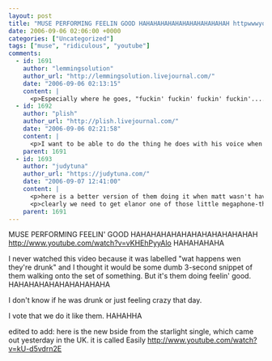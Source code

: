 ```yaml
---
layout: post
title: "MUSE PERFORMING FEELIN GOOD HAHAHAHAHAHAHAHAHAHAHAHAH httpwwwyoutubecomwatchvvKHEhPyyAlo"
date: 2006-09-06 02:06:00 +0000
categories: ["Uncategorized"]
tags: ["muse", "ridiculous", "youtube"]
comments:
  - id: 1691
    author: "lemmingsolution"
    author_url: "http://lemmingsolution.livejournal.com/"
    date: "2006-09-06 02:13:15"
    content: |
      <p>Especially where he goes, "fuckin' fuckin' fuckin' fuckin'....." That's all you elanor. </p>
  - id: 1692
    author: "plish"
    author_url: "http://plish.livejournal.com/"
    date: "2006-09-06 02:21:58"
    content: |
      <p>I want to be able to do the thing he does with his voice when he's back on the mic after the fuckin' fuckin' bit.</p>
    parent: 1691
  - id: 1693
    author: "judytuna"
    author_url: "https://judytuna.com/"
    date: "2006-09-07 12:41:00"
    content: |
      <p>here is a better version of them doing it when matt wasn't having such a bad day http://www.youtube.com/watch?v=sri5Cra5tdY =)</p>
      <p>clearly we need to get elanor one of those little megaphone-thingies</p>
    parent: 1691
---
```


MUSE PERFORMING FEELIN' GOOD HAHAHAHAHAHAHAHAHAHAHAHAH http://www.youtube.com/watch?v=vKHEhPyyAlo HAHAHAHAHA

I never watched this video because it was labelled "wat happens wen they're drunk" and I thought it would be some dumb 3-second snippet of them walking onto the set of something. But it's them doing feelin' good. HAHAHAHAHAHAHAHAHAHA 

I don't know if he was drunk or just feeling crazy that day.

I vote that we do it like them. HAHAHHA

edited to add: here is the new bside from the starlight single, which came out yesterday in the UK. it is called Easily http://www.youtube.com/watch?v=kU-d5vdrn2E